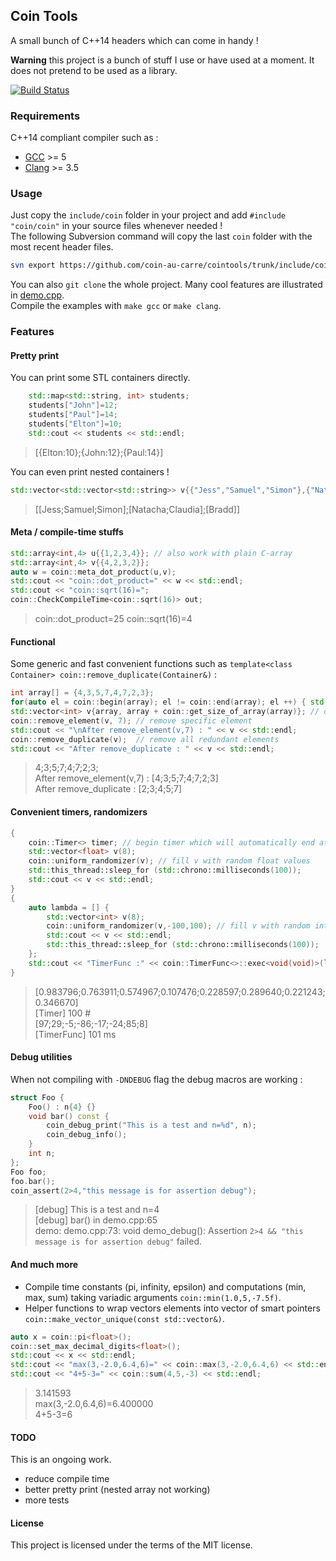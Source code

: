 Coin Tools
----------

A small bunch of C++14 headers which can come in handy ! 

__Warning__ this project is a bunch of stuff I use or have used at a moment. It does not pretend to be used as a library. 

[![Build Status](https://travis-ci.org/coin-au-carre/cointools.svg?branch=master)](https://travis-ci.org/coin-au-carre/cointools)

### Requirements

C++14 compliant compiler such as :

* [GCC](https://gcc.gnu.org/projects/cxx1y.html) >= 5
* [Clang](http://clang.llvm.org/cxx_status.html) >= 3.5


### Usage

Just copy the `include/coin` folder in your project and add `#include "coin/coin"` in your source files whenever needed !  
The following Subversion command will copy the last `coin` folder with the most recent header files.   
```sh
svn export https://github.com/coin-au-carre/cointools/trunk/include/coin/
``` 

You can also `git clone`  the whole project. Many cool features are illustrated in [demo.cpp](https://github.com/coin-au-carre/cointools/blob/master/demo/demo.cpp).  
Compile the examples with `make gcc` or `make clang`.  

### Features

#### Pretty print

You can print some STL containers directly. 

```c++
	std::map<std::string, int> students;
	students["John"]=12;
	students["Paul"]=14;
	students["Elton"]=10;
	std::cout << students << std::endl;
```
> [{Elton:10};{John:12};{Paul:14}]


You can even print nested containers !

```c++
std::vector<std::vector<std::string>> v{{"Jess","Samuel","Simon"},{"Natacha","Claudia"},{"Bradd"}};	std::cout << v << std::endl;
```
> [[Jess;Samuel;Simon];[Natacha;Claudia];[Bradd]]


#### Meta / compile-time stuffs 

```c++
std::array<int,4> u{{1,2,3,4}}; // also work with plain C-array
std::array<int,4> v{{4,2,3,2}};
auto w = coin::meta_dot_product(u,v);
std::cout << "coin::dot_product=" << w << std::endl;
std::cout << "coin::sqrt(16)=";
coin::CheckCompileTime<coin::sqrt(16)> out;
```
> coin::dot_product=25
> coin::sqrt(16)=4

#### Functional

Some generic and fast convenient functions such as `template<class Container> coin::remove_duplicate(Container&)` :
 
```c++
int array[] = {4,3,5,7,4,7,2,3};
for(auto el = coin::begin(array); el != coin::end(array); el ++) { std::cout << *el << ";"; } // begin, end for plain C-style array
std::vector<int> v{array, array + coin::get_size_of_array(array)}; // or auto v = coin::make_vector_from_array(array);
coin::remove_element(v, 7); // remove specific element
std::cout << "\nAfter remove_element(v,7) : " << v << std::endl;
coin::remove_duplicate(v);  // remove all redundant elements
std::cout << "After remove_duplicate : " << v << std::endl;
```

> 4;3;5;7;4;7;2;3;  
> After remove_element(v,7) : [4;3;5;7;4;7;2;3]  
> After remove_duplicate : [2;3;4;5;7]


#### Convenient timers, randomizers

```c++
{
	coin::Timer<> timer; // begin timer which will automatically end at end of scope
	std::vector<float> v(8);
	coin::uniform_randomizer(v); // fill v with random float values
	std::this_thread::sleep_for (std::chrono::milliseconds(100));
	std::cout << v << std::endl;
}
{
	auto lambda = [] { 
		std::vector<int> v(8);
		coin::uniform_randomizer(v,-100,100); // fill v with random int values
		std::cout << v << std::endl; 
		std::this_thread::sleep_for (std::chrono::milliseconds(100));
	};
	std::cout << "TimerFunc :" << coin::TimerFunc<>::exec<void(void)>(lambda) << " ms" << std::endl;
}
```

> [0.983796;0.763911;0.574967;0.107476;0.228597;0.289640;0.221243;0.346670]  
> [Timer] 100 #  
> [97;29;-5;-86;-17;-24;85;8]  
> [TimerFunc] 101 ms

#### Debug utilities

When not compiling with `-DNDEBUG` flag the debug macros are working :

```c++
struct Foo {
	Foo() : n{4} {}
	void bar() const {
		coin_debug_print("This is a test and n=%d", n);
		coin_debug_info();
	}
	int n;
};
Foo foo;
foo.bar();
coin_assert(2>4,"this message is for assertion debug");
```

> [debug] This is a test and n=4  
> [debug] bar() in demo.cpp:65  
> demo: demo.cpp:73: void demo_debug(): Assertion `2>4 && "this message is for assertion debug"` failed.

#### And much more

* Compile time constants (pi, infinity, epsilon) and computations (min, max, sum) taking variadic arguments `coin::min(1.0,5,-7.5f)`.  
* Helper functions to wrap vectors elements into vector of smart pointers `coin::make_vector_unique(const std::vector&)`.

```c++
auto x = coin::pi<float>();
coin::set_max_decimal_digits<float>();
std::cout << x << std::endl;
std::cout << "max(3,-2.0,6.4,6)=" << coin::max(3,-2.0,6.4,6) << std::endl;
std::cout << "4+5-3=" << coin::sum(4,5,-3) << std::endl;
```

> 3.141593  
> max(3,-2.0,6.4,6)=6.400000  
> 4+5-3=6



#### TODO

This is an ongoing work. 

* reduce compile time
* better pretty print (nested array not working)
* more tests


#### License

This project is licensed under the terms of the MIT license.

